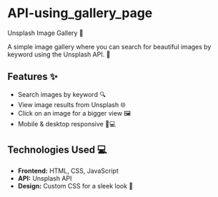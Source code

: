 # API-using_gallery_page

Unsplash Image Gallery 📸

A simple image gallery where you can search for beautiful images by keyword using the Unsplash API. 🌟


## Features ✨
- Search images by keyword 🔍
- View image results from Unsplash 🌐
- Click on an image for a bigger view 🖼️
- Mobile & desktop responsive 📱💻

## Technologies Used 💻
- **Frontend:** HTML, CSS, JavaScript
- **API:** Unsplash API
- **Design:** Custom CSS for a sleek look 🎨




